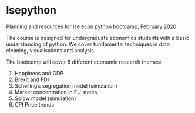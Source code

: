 # lsepython
Planning and resources for lse econ python bootcamp, February 2020

The course is designed for undergraduate economics students with a basic understanding of python. We cover fundamental techniques in data cleaning, visualisations and analysis.  

The bootcamp will cover 6 different economic research themes:  

1. Happiness and GDP
2. Brexit and FDI
3. Schelling’s segregation model (simulation)
4. Market concentration in EU states
5. Solow model (simulation)
6. CPI Price trends
